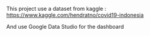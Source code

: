This project use a dataset from kaggle : https://www.kaggle.com/hendratno/covid19-indonesia

And use Google Data Studio for the dashboard
